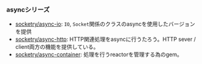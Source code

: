 ### asyncシリーズ

* [socketry/async-io](https://github.com/socketry/async-io): `IO`, `Socket`関係のクラスのasyncを使用したバージョンを提供
* [socketry/async-http](https://github.com/socketry/async-http): HTTP関連処理をasyncに行うたろう。HTTP sever / client両方の機能を提供している。
* [socketry/async-container](https://github.com/socketry/async-container): 処理を行うreactorを管理する為のgem。
